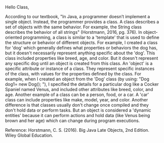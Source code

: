 Hello Class,

According to our textbook, "In Java, a programmer doesn’t implement a single object. Instead, the programmer provides a class. A class describes a set of objects with the same behavior. For example, the String class describes the behavior of all strings" (Horstmann, 2016, pg. 376). 
In object-oriented programming, a class is similar to a 'template' that is used to define the structure or behavior of different objects. For example, I created a class for 'dog' which generally defines what properties or behaviors the dog has, 
but it doesn't necessarily represent anything specific about the 'dog'. 
This class included properties like breed, age, and color. But it doesn't represent any specific dog until an object is created from this class. An 'object' is a specific attribute or instance of a class. They represent specific instances of the class, 
with values for the properties defined by the class. 
For example, when I created an object from the 'Dog' class (by using: "Dog dog1= new Dog(); "), I specified the details for a particular dog like a Cocker Spaniel named Venus, and included other attributes like breed, color, and age. 
Another example of a class can be a person, food, or a car. A 'car' class can include properties like make, model, year, and color. Another difference is that classes usually don't change once compiled and they don't hold data or perform tasks. 
But an object is considered a 'dynamic entities' because it can perform actions and hold data (like Venus being brown and her age) which can change during program executions.




Reference:
Horstmann, C. S. (2016).&nbsp;Big Java Late Objects, 2nd Edition. Wiley Global Education.
